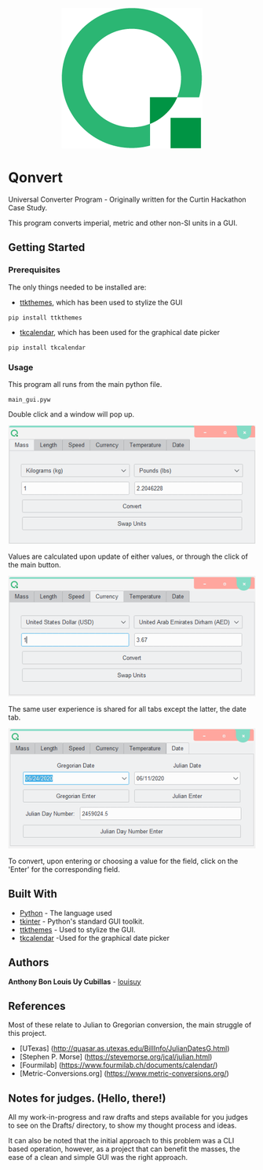 <p align="center">
  <img src="https://github.com/louisuy/Qonvert/blob/master/qonvert.png?raw=true">
</p>

# Qonvert

Universal Converter Program - Originally written for the Curtin Hackathon Case Study.

This program converts imperial, metric and other non-SI units in a GUI.

## Getting Started

### Prerequisites

The only things needed to be installed are:
* [ttkthemes](https://github.com/TkinterEP/ttkthemes), which has been used to stylize the GUI

```
pip install ttkthemes
```
* [tkcalendar](https://pypi.org/project/tkcalendar/), which has been used for the graphical date picker

```
pip install tkcalendar
```

### Usage

This program all runs from the main python file.

```
main_gui.pyw
```

Double click and a window will pop up.

![Mass](/Screenshots/1.png)

Values are calculated upon update of either values, or through the click of the main button.

![Currrency](/Screenshots/2.png)

The same user experience is shared for all tabs except the latter, the date tab.

![Date](/Screenshots/3.png)

To convert, upon entering or choosing a value for the field, click on the 'Enter' for the corresponding field.

## Built With

* [Python](https://www.python.org/) - The language used
* [tkinter](https://docs.python.org/3/library/tkinter.html) - Python's standard GUI toolkit.
* [ttkthemes](https://github.com/TkinterEP/ttkthemes) - Used to stylize the GUI.
* [tkcalendar](https://pypi.org/project/tkcalendar/) -Used for the graphical date picker


## Authors

**Anthony Bon Louis Uy Cubillas** - [louisuy](https://github.com/louisuy)

## References

Most of these relate to Julian to Gregorian conversion, the main struggle of this project.
* [UTexas] (http://quasar.as.utexas.edu/BillInfo/JulianDatesG.html)
* [Stephen P. Morse] (https://stevemorse.org/jcal/julian.html)
* [Fourmilab] (https://www.fourmilab.ch/documents/calendar/)
* [Metric-Conversions.org] (https://www.metric-conversions.org/)

## Notes for judges. (Hello, there!)

All my work-in-progress and raw drafts and steps available for you judges to see on the Drafts/ directory, to show my thought process and ideas.

It can also be noted that the initial approach to this problem was a CLI based operation, however, as a project that can benefit the masses, the ease of a clean and simple GUI was the right approach.
